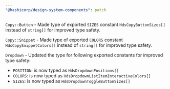 ```yaml
---
"@hashicorp/design-system-components": patch
---
```


<!-- START components/copy/button -->
`Copy::Button` - Made type of exported `SIZES` constant `HdsCopyButtonSizes[]` instead of `string[]` for improved type safety.
<!-- END -->

<!-- START components/copy/snippet -->
`Copy::Snippet` - Made type of exported `COLORS` constant `HdsCopySnippetColors[]` instead of `string[]` for improved type safety.
<!-- END -->

<!-- START components/dropdown -->
`Dropdown` - Updated the type for following exported constants for improved type safety:
* `POSITION`: is now typed as `HdsDropdownPositions[]`
* `COLORS`: is now typed as `HdsDropdownListItemInteractiveColors[]`
* `SIZES`: is now typed as `HdsDropdownToggleButtonSizes[]`
<!-- END -->
